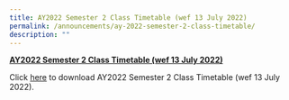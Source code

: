```yaml
---
title: AY2022 Semester 2 Class Timetable (wef 13 July 2022)
permalink: /announcements/ay-2022-semester-2-class-timetable/
description: ""
---
```

[**AY2022 Semester 2 Class Timetable (wef 13 July 2022)**](https://dunmansec.moe.edu.sg/)

Click <a href="/files/Announcements/Timetable%20AY2022%20Semester2_Final_CLASS_V2.pdf" target="_blank">here</a> to download AY2022 Semester 2 Class Timetable (wef 13 July 2022).